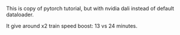 This is copy of pytorch tutorial, but with nvidia dali instead of default dataloader.

It give around x2 train speed boost: 13 vs 24 minutes.
